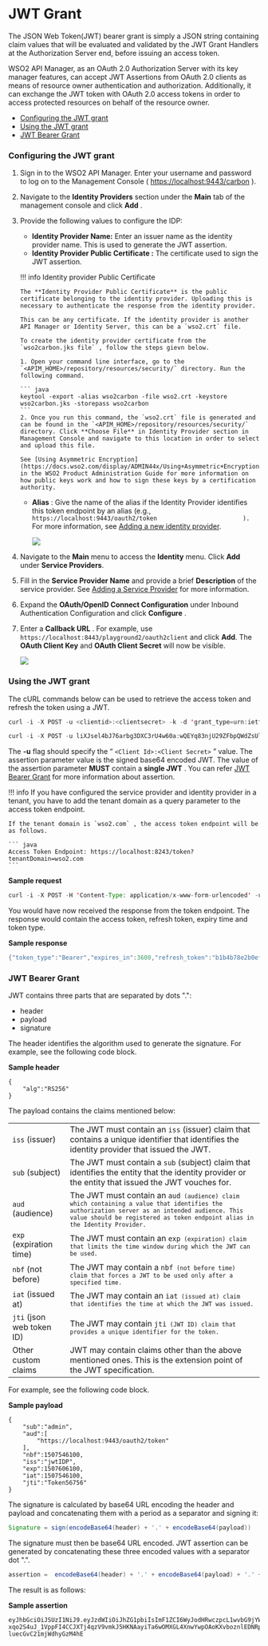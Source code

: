 # JWT Grant

The JSON Web Token(JWT) bearer grant is simply a JSON string containing claim values that will be evaluated and validated by the JWT Grant Handlers at the Authorization Server end, before issuing an access token.

WSO2 API Manager, as an OAuth 2.0 Authorization Server with its key manager features, can accept JWT Assertions from OAuth 2.0 clients as means of resource owner authentication and authorization. Additionally, it can exchange the JWT token with OAuth 2.0 access tokens in order to access protected resources on behalf of the resource owner.

-   [Configuring the JWT grant](#configuring-the-jwt-grant)
-   [Using the JWT grant](#using-the-jwt-grant)
-   [JWT Bearer Grant](#jwt-bearer-grant)

### Configuring the JWT grant

1.  Sign in to the WSO2 API Manager. Enter your username and password to log on to the Management Console ( <https://localhost:9443/carbon> ).

2.  Navigate to the **Identity Providers** section under the **Main** tab of the management console and click **Add** .
3.  Provide the following values to configure the IDP:
    -   **Identity Provider Name:** Enter an issuer name as the identity provider name. This is used to generate the JWT assertion.
    -   **Identity Provider Public Certificate :** The certificate used to sign the JWT assertion.

    !!! info
        Identity provider Public Certificate

        The **Identity Provider Public Certificate** is the public certificate belonging to the identity provider. Uploading this is necessary to authenticate the response from the identity provider.

        This can be any certificate. If the identity provider is another API Manager or Identity Server, this can be a `wso2.crt` file.

        To create the identity provider certificate from the `wso2carbon.jks file` , follow the steps gievn below.

        1. Open your command line interface, go to the `<APIM_HOME>/repository/resources/security/` directory. Run the following command.

        ``` java
        keytool -export -alias wso2carbon -file wso2.crt -keystore wso2carbon.jks -storepass wso2carbon
        ```
        2. Once you run this command, the `wso2.crt` file is generated and can be found in the `<APIM_HOME>/repository/resources/security/` directory. Click **Choose File** in Identity Provider section in Management Console and navigate to this location in order to select and upload this file.

        See [Using Asymmetric Encryption](https://docs.wso2.com/display/ADMIN44x/Using+Asymmetric+Encryption) in the WSO2 Product Administration Guide for more information on how public keys work and how to sign these keys by a certification authority.


    -   **Alias** : Give the name of the alias if the Identity Provider identifies this token endpoint by an alias (e.g., `https://localhost:9443/oauth2/token                        ).` For more information, see [Adding a new identity provider](https://is.docs.wso2.com/en/5.9.0/learn/adding-and-configuring-an-identity-provider/).

        [![](../../../../../assets/img/Learn/add-identity-provider.png)](../../../../../assets/img/Learn/add-identity-provider.png)

4.  Navigate to the **Main** menu to access the **Identity** menu. Click **Add** under **Service Providers**.

5.  Fill in the **Service Provider Name** and provide a brief **Description** of the service provider. See [Adding a Service Provider](https://is.docs.wso2.com/en/5.9.0/learn/adding-and-configuring-a-service-provider/) for more information.

6.  Expand the **OAuth/OpenID Connect Configuration** under Inbound Authentication Configuration and click **Configure** .

7.  Enter a **Callback URL** . For example, use `https://localhost:8443/playground2/oauth2client` and click **Add**. The **OAuth Client Key** and **OAuth Client Secret** will now be visible.

    [![](../../../../assets/img/Learn/add-service-provider.png)](../../../../assets/img/Learn/add-service-provider.png)

### Using the JWT grant

The cURL commands below can be used to retrieve the access token and refresh the token using a JWT.

``` java tab="Format"
curl -i -X POST -u <clientid>:<clientsecret> -k -d 'grant_type=urn:ietf:params:oauth:grant-type:jwt-bearer&assertion=<JWT>' -H 'Content-Type: application/x-www-form-urlencoded' https://localhost:<HTTPS-port>/token
```

``` java tab="Example"
curl -i -X POST -u liXJsel4bJ76arbg3DXC3rU4w60a:wQEYq83njU29ZFbpQWdZsUlXcnga -k -d 'grant_type=urn:ietf:params:oauth:grant-type:jwt-bearer&assertion=<JWT>' -H 'Content-Type: application/x-www-form-urlencoded' https://localhost:8243/token
```

The **-u** flag should specify the “ `<Client Id>:<Client Secret>` ” value. The assertion parameter value is the signed base64 encoded JWT.
The value of the assertion parameter **MUST** contain a **single JWT** . You can refer [JWT Bearer Grant](#jwt-bearer-grant) for more information about assertion.

!!! info
    If you have configured the service provider and identity provider in a tenant, you have to add the tenant domain as a query parameter to the access token endpoint.

    If the tenant domain is `wso2.com` , the access token endpoint will be as follows.

    ``` java
    Access Token Endpoint: https://localhost:8243/token?tenantDomain=wso2.com
    ```


**Sample request**

``` java
curl -i -X POST -H 'Content-Type: application/x-www-form-urlencoded' -u bBhEoE2wIpU1zB8HA3GfvZz8xxAa:RKgXUC3pTRQg9xPpNwyuTPGtnSQa -k -d 'grant_type=urn:ietf:params:oauth:grant-type:jwt-bearer&assertion=eyJhbGciOiJSUzI1NiJ9.eyJleHAiOjE0NTgxNjY5ODUsInN1YiI6ImFkbWluIiwibmJmIjoxNDU4MTA2OTg1LCJhdWQiOlsiaHR0cHM6XC9cL2xvY2FsaG9zdDo5NDQzXC9vYXV0aDJcL3Rva2VuIiwid3NvMi1JUyJdLCJpc3MiOiJqd3RJRFAiLCJqdGkiOiJUb2tlbjU2NzU2IiwiaWF0IjoxNDU4MTA2OTg1fQ.ZcxdoTVEsWoil80ne42QzmsfelMWyjRZJEjUK1c2vMZJjjtrZnsWExyCA5tN6iXYFAXC_7rkFuuNSgOlBi51MNLPZw3WcgGI52j6apGEW92V2tib9zRRWOeLQLAdo8ae8KzLp7kuKZ2XunfQ2WYU9TvvLDm_vp5ruuYz3ZZrJOc' https://localhost:8243/token
```

You would have now received the response from the token endpoint. The response would contain the access token, refresh token, expiry time and token type.

**Sample response**

``` java
{"token_type":"Bearer","expires_in":3600,"refresh_token":"b1b4b78e2b0ef4956acb90f2e38a8833","access_token":"615ebcc943be052cf6dc27c6ec578816"} 
```

### JWT Bearer Grant

JWT contains three parts that are separated by dots ".": 

-   header 
-   payload
-   signature 

The header identifies the algorithm used to generate the signature. For example, see the following code block.

**Sample header**

```
{
    "alg":"RS256"
}
```

The payload contains the claims mentioned below:

<table>
<tbody>
<tr>
<td><code>iss</code> (issuer)</td>
<td>The JWT must contain an <code>iss</code> (issuer) claim that contains a unique identifier that identifies the identity provider that issued the JWT.</td>
</tr>
<tr>
<td><code>sub</code> (subject)</td>
<td>The JWT must contain a <code>sub</code> (subject) claim that identifies the entity that the identity provider or the entity that issued the JWT vouches for.</td>
</tr>
<tr>
<td><code>aud</code> (audience)</td>
<td>The JWT must contain an <code>aud<code> (audience) claim which containing a value that identifies the authorization server as an intended audience. This value should be registered as token endpoint alias in the Identity Provider.</td>
</tr>
<tr>
<td><code>exp</code> (expiration time)</td>
<td>The JWT must contain an <code>exp<code> (expiration) claim that limits the time window during which the JWT can be used.</td>
</tr>
<tr>
<td><code>nbf</code> (not before)</td>
<td>The JWT may contain a <code>nbf<code> (not before time) claim that forces a JWT to be used only after a specified time.</td>
</tr>
<tr>
<td><code>iat</code> (issued at)</td>
<td>The JWT may contain an <code>iat<code> (issued at) claim that identifies the time at which the JWT was issued.</td>
</tr>
<tr>
<td><code>jti</code> (json web token ID)</td>
<td>The JWT may contain <code>jti<code> (JWT ID) claim that provides a unique identifier for the token.</td>
</tr>
<tr>
<td>Other custom claims</td>
<td>JWT may contain claims other than the above mentioned ones. This is the extension point of the JWT specification.</td>
</tr>
</tbody>
</table>

For example, see the following code block.

**Sample payload**

```
{  
    "sub":"admin",
    "aud":[  
        "https://localhost:9443/oauth2/token"
    ],
    "nbf":1507546100,
    "iss":"jwtIDP",
    "exp":1507606100,
    "iat":1507546100,
    "jti":"Token56756"
}
```

The signature is calculated by base64 URL encoding the header and payload and concatenating them with a period as a separator and signing it:

``` java
Signature = sign(encodeBase64(header) + '.' + encodeBase64(payload))
```

The signature must then be base64 URL encoded. JWT assertion can be generated by concatenating these three encoded values with a separator dot ".".

``` java
assertion =  encodeBase64(header) + '.' + encodeBase64(payload) + '.' + encodeBase64(signature)
```

The result is as follows:

**Sample assertion**

```
eyJhbGciOiJSUzI1NiJ9.eyJzdWIiOiJhZG1pbiIsImF1ZCI6WyJodHRwczpcL1wvbG9jYWxob3N0Ojk0NDNcL29hdXRoMlwvdG9rZW4iXSwibmJmIjoxNTA3NTQ2MTAwLCJpc3MiOiJqd3RJRFAiLCJleHAiOjE1MDc2MDYxMDAsImlhdCI6MTUwNzU0NjEwMCwianRpIjoiVG9rZW41Njc1NiJ9.iGMhjibB0W2QFQlM27gnHp6z47Eybv8cAHk2o2i-xqo2S4uJ_1VppFI4CCJXTj4qzV9vmkJ5HKNAayiTa6wOMXGL4XnwYwpOAoKXvboznlEDNRpw3htW34nLvyUu6PjHbdvAPVjh8kPRwf7esRr2p-luecGvC21mjWdhyGzM4hE
```
